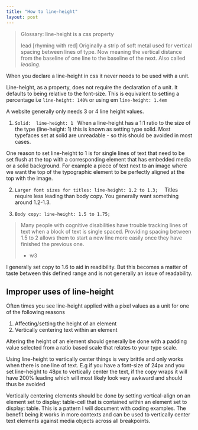 ```yaml
---
title: "How to line-height"
layout: post
---
```


> Glossary:
> line-height is a css property
>
> lead [rhyming with red] Originally a strip of soft metal used
> for vertical spacing between lines of type. Now meaning the
> vertical distance from the baseline of one line to the baseline of the next. Also
> called *leading*.

When you declare a line-height in css it never needs to be used with a unit.

Line-height, as a property, does not require the declaration of a unit.
It defaults to being relative to the font-size. This is equivalent to setting
a percentage i.e ```line-height: 140%``` or using em ```line-height: 1.4em```

A website generally only needs 3 or 4 line height values.

1. ```Solid:  line-height: 1 ```
When a line-height has a 1:1 ratio to the size of the type (line-height: 1) this is
known as setting type solid. Most typefaces set at solid are unreadable - so this
should be avoided in most cases.

One reason to set line-height to 1 is for single lines of text that need to be
set flush at the top with a corresponding element that has embedded media or a
solid background. For example a piece of text next to an image where we want
the top of the typographic element to be perfectly aligned at the top with the
image.

2. ```Larger font sizes for titles: line-height: 1.2 to 1.3;  ```
Titles require less leading than body copy. You generally want something around 1.2-1.3.

3. ```Body copy: line-height: 1.5 to 1.75; ```

> Many people with cognitive disabilities have trouble tracking lines of text
> when a block of text is single spaced. Providing spacing between 1.5 to 2
> allows them to start a new line more easily once they have finished the
> previous one.
> - w3

I generally set copy to 1.6 to aid in readibility. But this becomes a matter of
taste between this defined range and is not generally an issue of readability.

## Improper uses of line-height

Often times you see line-height applied with a pixel values as a unit for one of the following reasons

1. Affecting/setting the height of an element
2. Vertically centering text within an element

Altering the height of an element should generally be done with a padding value
selected from a ratio based scale that relates to your type scale.

Using line-height to vertically center things is very brittle and only works
when there is one line of text.  E.g if you have a font-size of 24px and you
set line-height to 48px to vertically center the text, if the copy wraps it
will have 200% leading which will most likely look very awkward and should thus
be avoided

Vertically centering elements should be done by setting vertical-align on an
element set to display: table-cell that is contained within an element set to
display: table.  This is a pattern I will document with coding examples. The
benefit being it works in more contexts and can be used to vertically center
text elements against media objects across all breakpoints.

